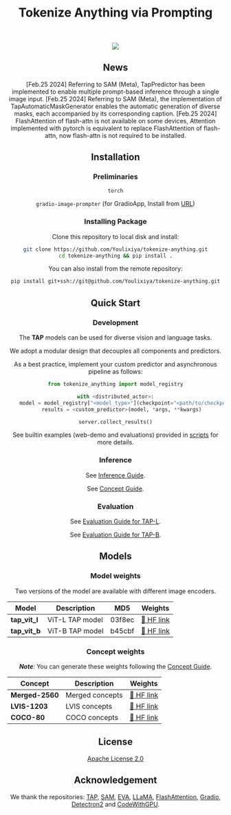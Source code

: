 <div align="center">

<h1>Tokenize Anything via Prompting</h1>
<br><br><image src="assets/model_overview.png"/>

## News
[Feb.25 2024] Referring to SAM (Meta), TapPredictor has been implemented to enable multiple prompt-based inference through a single image input.
[Feb.25 2024] Referring to SAM (Meta), the implementation of TapAutomaticMaskGenerator enables the automatic generation of diverse masks, each accompanied by its corresponding caption.
[Feb.25 2024] FlashAttention of flash-attn is not available on some devices, Attention implemented with pytorch is equivalent to replace FlashAttention of flash-attn, now flash-attn is not required to be installed.

## Installation

### Preliminaries

``torch``

``gradio-image-prompter`` (for GradioApp, Install from [URL](https://github.com/PhyscalX/gradio-image-prompter))

### Installing Package

Clone this repository to local disk and install:

```bash
git clone https://github.com/Youlixiya/tokenize-anything.git
cd tokenize-anything && pip install .
```

You can also install from the remote repository: 

```bash
pip install git+ssh://git@github.com/Youlixiya/tokenize-anything.git
```

## Quick Start

### Development

The **TAP** models can be used for diverse vision and language tasks. 

We adopt a modular design that decouples all components and predictors.

As a best practice, implement your custom predictor and asynchronous pipeline as follows:

```python
from tokenize_anything import model_registry

with <distributed_actor>:
    model = model_registry["<model_type>"](checkpoint="<path/to/checkpoint>")
    results = <custom_predictor>(model, *args, **kwargs)

server.collect_results()
```

See builtin examples (web-demo and evaluations) provided in [scripts](scripts/) for more details.

### Inference

See [Inference Guide](notebooks/inference.ipynb).

See [Concept Guide](notebooks/concept.ipynb).

### Evaluation

See [Evaluation Guide for TAP-L](notebooks/evaluation_tap_vit_l.ipynb).

See [Evaluation Guide for TAP-B](notebooks/evaluation_tap_vit_b.ipynb).

## Models

### Model weights

Two versions of the model are available with different image encoders.

| Model | Description | MD5 | Weights |
| ----- | ------------| ----| ------ |
| **tap_vit_l** | ViT-L TAP model | 03f8ec | [🤗 HF link](https://huggingface.co/BAAI/tokenize-anything/blob/main/models/tap_vit_l_03f8ec.pkl) |
| **tap_vit_b** | ViT-B TAP model | b45cbf | [🤗 HF link](https://huggingface.co/BAAI/tokenize-anything/blob/main/models/tap_vit_b_b45cbf.pkl) |

### Concept weights

***Note***: You can generate these weights following the [Concept Guide](notebooks/concept.ipynb).

| Concept | Description | Weights |
| ------- | ------------| ------ |
| **Merged-2560** | Merged concepts | [🤗 HF link](https://huggingface.co/BAAI/tokenize-anything/blob/main/concepts/merged_2560.pkl) |
| **LVIS-1203**   | LVIS concepts | [🤗 HF link](https://huggingface.co/BAAI/tokenize-anything/blob/main/concepts/lvis_1203.pkl) |
| **COCO-80**   | COCO concepts  | [🤗 HF link](https://huggingface.co/BAAI/tokenize-anything/blob/main/concepts/coco_80.pkl) |


## License
[Apache License 2.0](LICENSE)

## Acknowledgement

We thank the repositories: [TAP](https://github.com/baaivision/tokenize-anything), [SAM](https://github.com/facebookresearch/segment-anything), [EVA](https://github.com/baaivision/EVA), [LLaMA](https://github.com/facebookresearch/llama), [FlashAttention](https://github.com/Dao-AILab/flash-attention), [Gradio](https://github.com/gradio-app/gradio), [Detectron2](https://github.com/facebookresearch/detectron2) and [CodeWithGPU](https://github.com/seetacloud/codewithgpu).
